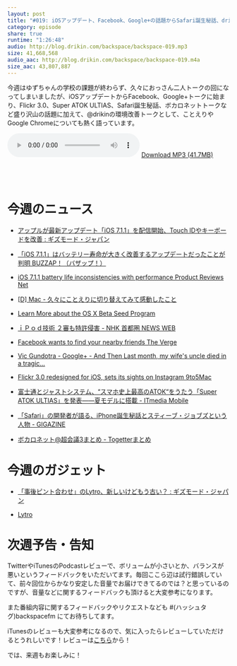 ```yaml
---
layout: post
title: "#019: iOSアップデート、Facebook、Google+の話題からSafari誕生秘話、drikin環境改善トークなど"
category: episode
share: true
runtime: "1:26:48"
audio: http://blog.drikin.com/backspace/backspace-019.mp3
size: 41,668,568
audio_aac: http://blog.drikin.com/backspace/backspace-019.m4a
size_aac: 43,807,887
---
```


今週はゆずちゃんの学校の課題が終わらず、久々におっさん二人トークの回になってしまいましたが、iOSアップデートからFacebook、Google+トークに始まり、Flickr 3.0、Super ATOK ULTIAS、Safari誕生秘話、ボカロネットトークなど盛り沢山の話題に加えて、@drikinの環境改善トークとして、ことえりやGoogle Chromeについても熱く語っています。

<audio src="http://blog.drikin.com/backspace/backspace-019.mp3" controls preload></audio>
[Download MP3 (41.7MB)](http://blog.drikin.com/backspace/backspace-019.mp3)

<a href="https://itunes.apple.com/jp/podcast/backspace.fm/id830709730?mt=2&uo=4&at=11lo9f" target="itunes_store" style="display:inline-block;overflow:hidden;background:url(https://linkmaker.itunes.apple.com/htmlResources/assets/ja_jp//images/web/linkmaker/badge_subscribe-lrg.png) no-repeat;width:135px;height:40px;@media only screen{background-image:url(https://linkmaker.itunes.apple.com/htmlResources/assets/ja_jp//images/web/linkmaker/badge_subscribe-lrg.svg);}"></a>

# 今週のニュース

- [アップルが最新アップデート「iOS 7.1.1」を配信開始、Touch IDやキーボードを改善 : ギズモード・ジャパン](http://www.gizmodo.jp/sp/2014/04/ios_711.html)

- [「iOS 7.1.1」はバッテリー寿命が大きく改善するアップデートだったことが判明  BUZZAP！（バザップ！）](http://buzzap.jp/news/20140425-ios711/)

- [iOS 7.1.1 battery life inconsistencies with performance  Product Reviews Net](http://www.product-reviews.net/2014/04/26/ios-7-1-1-battery-life-inconsistencies-with-performance/)

- [[D] Mac - 久々にことえりに切り替えてみて感動したこと](http://blog.drikin.com/2014/04/kotoeri.html)

- [Learn More about the OS X Beta Seed Program](https://appleseed.apple.com/sp/betaprogram/learn)

- [ｉＰｏｄ技術 ２審も特許侵害 - NHK 首都圏 NEWS WEB](http://www3.nhk.or.jp/shutoken-news/20140424/3987621.html)

- [Facebook wants to find your nearby friends  The Verge](http://www.theverge.com/2014/4/17/5624736/facebook-nearby-friends)

- [Vic Gundotra - Google+ - And Then Last month, my wife's uncle died in a tragic…](https://plus.google.com/%2BVicGundotra/posts/MFrDF3W4RJL)

- [Flickr 3.0 redesigned for iOS, sets its sights on Instagram  9to5Mac](http://9to5mac.com/2014/04/17/flickr-3-0-redesigned-for-ios-sets-its-sights-on-instagram/)

- [富士通とジャストシステム、“スマホ史上最高のATOK“をうたう「Super ATOK ULTIAS」を発表――夏モデルに搭載 - ITmedia Mobile](http://www.itmedia.co.jp/mobile/articles/1404/24/news109.html)

- [「Safari」の開発者が語る、iPhone誕生秘話とスティーブ・ジョブズという人物 - GIGAZINE](http://gigazine.net/news/20140425-engineer-iphone-story/)

- [ボカロネット@超会議3まとめ - Togetterまとめ](http://togetter.com/li/659822)


# 今週のガジェット

- [「事後ピント合わせ」のLytro、新しいけどもう古い？ : ギズモード・ジャパン](http://www.gizmodo.jp/2014/04/lytro_1.html)

- [Lytro](https://preorder.lytro.com/lytro-illum-pre-order)

# 次週予告・告知

TwitterやiTunesのPodcastレビューで、ボリュームが小さいとか、バランスが悪いというフィードバックをいただいてます。毎回ここら辺は試行錯誤していて、前々回位からかなり安定した音量でお届けできてるのでは？と思っているのですが、音量などに関するフィードバックも頂けると大変参考になります。

また番組内容に関するフィードバックやリクエストなども #(ハッシュタグ)backspacefm にてお待ちしてます。

iTunesのレビューも大変参考になるので、気に入ったらレビューしていただけるとうれしいです！レビューは[こちら](https://itunes.apple.com/jp/podcast/backspace.fm/id830709730?l=en&mt=2)から！

では、来週もお楽しみに！
